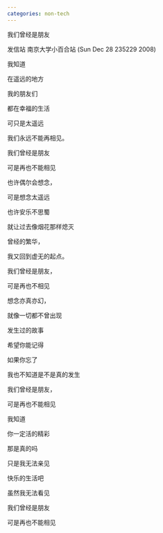 ```yaml
---
categories: non-tech
---
```

我们曾经是朋友

发信站 南京大学小百合站 (Sun Dec 28 235229 2008)









我知道



在遥远的地方



我的朋友们



都在幸福的生活



可只是太遥远



我们永远不能再相见。



我们曾经是朋友



可是再也不能相见









也许偶尔会想念， 



可是想念太遥远



也许安乐不思蜀



就让过去像烟花那样熄灭



曾经的繁华，



我又回到虚无的起点。 



我们曾经是朋友，



可是再也不相见







想念亦真亦幻， 



就像一切都不曾出现



发生过的故事

希望你能记得



如果你忘了



我也不知道是不是真的发生



我们曾经是朋友， 



可是再也不能相见





我知道



你一定活的精彩



那是真的吗



只是我无法亲见



快乐的生活吧



虽然我无法看见



我们曾经是朋友

可是再也不能相见





